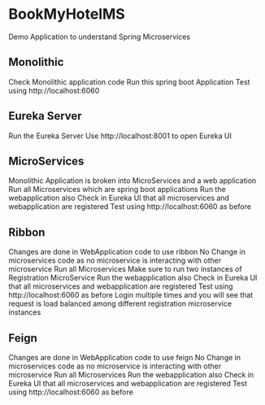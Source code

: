 # BookMyHotelMS
Demo Application to understand Spring Microservices

## Monolithic
Check Monolithic application code
Run this spring boot Application
Test using http://localhost:6060

## Eureka Server
Run the Eureka Server
Use http://localhost:8001 to open Eureka UI

## MicroServices
Monolithic Application is broken into MicroServices and a web application
Run all Microservices which are spring boot applications
Run the webapplication also
Check in Eureka UI that all microservices and webapplication are registered
Test using http://localhost:6060 as before

## Ribbon
Changes are done in WebApplication code to use ribbon
No Change in microservices code as no microservice is interacting with other microservice
Run all Microservices 
Make sure to run two instances of Registration MicroService
Run the webapplication also
Check in Eureka UI that all microservices and webapplication are registered
Test using http://localhost:6060 as before
Login multiple times and you will see that request is load balanced among different registration microservice instances

## Feign
Changes are done in WebApplication code to use feign
No Change in microservices code as no microservice is interacting with other microservice
Run all Microservices 
Run the webapplication also
Check in Eureka UI that all microservices and webapplication are registered
Test using http://localhost:6060 as before

